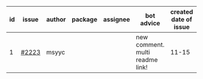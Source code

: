 | id | issue | author | package | assignee | bot advice | created date of issue | target release date | date from target |
| ------ | ------ | ------ | ------ | ------ | ------ | ------ | ------ | :-----: |
| 1 | [#2223](https://github.com/Azure/sdk-release-request/issues/2223) | msyyc |  |  | new comment. multi readme link! | 11-15 | 12-15 |  |
